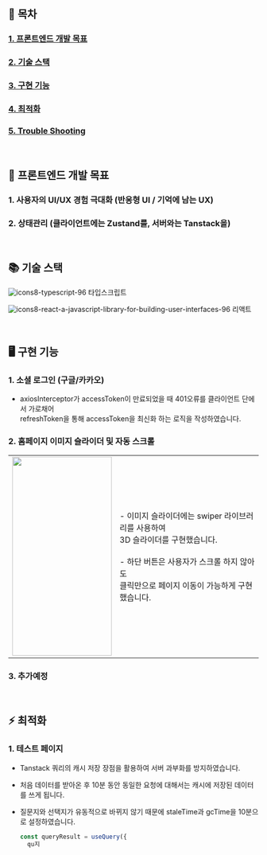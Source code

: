 ## 📖 목차
### [1. 프론트엔드 개발 목표](#-프론트엔드-개발-목표)
### [2. 기술 스택](#-기술-스택)
### [3. 구현 기능](#-구현-기능)
### [4. 최적화](#️-최적화)
### [5. Trouble Shooting](#-trouble-shooting)

<br>

## 🚀 프론트엔드 개발 목표

### 1. 사용자의 UI/UX 경험 극대화 (반응형 UI / 기억에 남는 UX)
### 2. 상태관리 (클라이언트에는 Zustand를, 서버와는 Tanstack을)
<br>

## 📚 기술 스택

![icons8-typescript-96](https://github.com/styleKey/StyleKey_Client/assets/116702892/37528348-e3dd-4b25-8924-9ddbbfe84dd9) 타입스크립트

![icons8-react-a-javascript-library-for-building-user-interfaces-96](https://github.com/styleKey/StyleKey_Client/assets/116702892/64e01064-e02e-4365-a060-4cfc5a13f3da) 리액트

<br>

## 🖥 구현 기능

### 1. 소셜 로그인 (구글/카카오)
- axiosInterceptor가 accessToken이 만료되었을 때 401오류를 클라이언트 단에서 가로채어 <br> refreshToken을 통해 accessToken을 최신화 하는 로직을 작성하였습니다.

### 2. 홈페이지 이미지 슬라이더 및 자동 스크롤
<table>
  <tr>
    <td>
      <img src="https://github.com/styleKey/StyleKey_Client/assets/116702892/540240b7-e4cc-49c8-b788-822d06ecb963/" width="200" height="400">
    </td>
    <td>
      - 이미지 슬라이더에는 swiper 라이브러리를 사용하여<br> 3D 슬라이더를 구현했습니다.
      <br>
      <br>
      - 하단 버튼은 사용자가 스크롤 하지 않아도 <br>클릭만으로 페이지 이동이 가능하게 구현했습니다.
    </td>
  </tr>
</table>

### 3. 추가예정

<br>

## ⚡️ 최적화
### 1. 테스트 페이지
- Tanstack 쿼리의 캐시 저장 장점을 활용하여 서버 과부화를 방지하였습니다.
- 처음 데이터를 받아온 후 10분 동안 동일한 요청에 대해서는 캐시에 저장된 데이터를 쓰게 됩니다.
- 질문지와 선택지가 유동적으로 바뀌지 않기 때문에 staleTime과 gcTime을 10분으로 설정하였습니다.
  
  ```js
  const queryResult = useQuery({
    qu지
